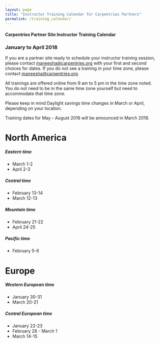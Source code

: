 ```yaml
---
layout: page
title: "Instructor Training Calendar for Carpentries Partners"
permalink: /training_calendar/
---
```



#### Carpentries Partner Site Instructor Training Calendar
###  January to April 2018


If you are a partner site ready to schedule your instructor training session, please contact maneesha@carpentries.org with your first and second choices for dates.  If you do not see a training in your time zone, please contact maneesha@carpentries.org.

All trainings are offered online from 9 am to 5 pm in the time zone noted.  You do not need to be in the same time zone yourself but need to accommodate that time zone. 

Please keep in mind Daylight savings time changes in March or April, depending on your location.  

Training dates for May - August 2018 will be announced in March 2018.

# North America

##### Eastern time
* March 1-2
* April 2-3

##### Central time
* February 13-14
* March 12-13

##### Mountain time
* February 21-22
* April 24-25

##### Pacific time
* February 5-6

# Europe

##### Western European time
* January 30-31
* March 20-21

##### Central European time
* January 22-23
* February 28 - March 1
* March 14-15



